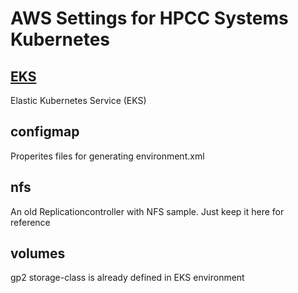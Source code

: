 # AWS Settings for HPCC Systems Kubernetes


## [EKS](./EKS/README.md)
Elastic Kubernetes Service (EKS)

## configmap
Properites files for generating environment.xml

## nfs
An old Replicationcontroller with NFS sample. Just keep it here for reference

## volumes
gp2 storage-class is already defined in EKS environment
